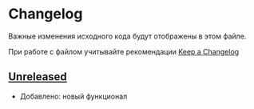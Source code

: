 # Changelog

Важные изменения исходного кода будут отображены в этом файле.

При работе с файлом учитывайте рекомендации [Keep a Changelog](https://keepachangelog.com/ru/1.0.0/)

## [Unreleased]()
- Добавлено: новый функционал
